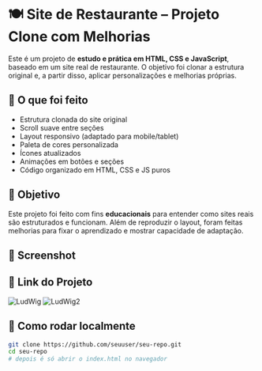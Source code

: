 # 🍽️ Site de Restaurante – Projeto Clone com Melhorias

Este é um projeto de **estudo e prática em HTML, CSS e JavaScript**, baseado em um site real de restaurante. O objetivo foi clonar a estrutura original e, a partir disso, aplicar personalizações e melhorias próprias.

## 🚀 O que foi feito

- Estrutura clonada do site original
- Scroll suave entre seções
- Layout responsivo (adaptado para mobile/tablet)
- Paleta de cores personalizada
- Ícones atualizados
- Animações em botões e seções
- Código organizado em HTML, CSS e JS puros

## 🧠 Objetivo

Este projeto foi feito com fins **educacionais** para entender como sites reais são estruturados e funcionam. Além de reproduzir o layout, foram feitas melhorias para fixar o aprendizado e mostrar capacidade de adaptação.

## 📸 Screenshot


## 🔗 Link do Projeto
![LudWig](https://github.com/user-attachments/assets/1f18c5c3-6d15-4c91-ad77-b9f052da8bce)
![LudWig2](https://github.com/user-attachments/assets/1f66fc8f-e8cb-474e-8a69-f60debc4bbe6)



## 📁 Como rodar localmente

```bash
git clone https://github.com/seuuser/seu-repo.git
cd seu-repo
# depois é só abrir o index.html no navegador

